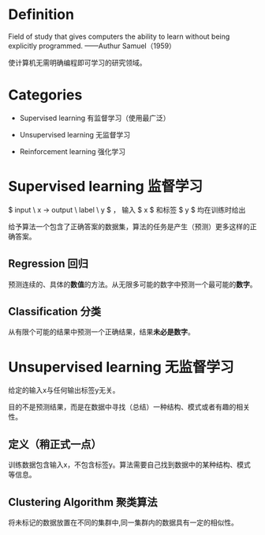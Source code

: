 # Definition

Field of study that gives computers the ability to learn without being explicitly programmed. ——Authur Samuel（1959）

使计算机无需明确编程即可学习的研究领域。

# Categories

- Supervised learning  有监督学习（使用最广泛）

- Unsupervised learning 无监督学习

- Reinforcement learning 强化学习

# Supervised learning 监督学习

$ input \ x → output \ label \ y $ ， 输入 $ x $ 和标签 $ y $ 均在训练时给出

给予算法一个包含了正确答案的数据集，算法的任务是产生（预测）更多这样的正确答案。

## Regression 回归

预测连续的、具体的**数值**的方法。从无限多可能的数字中预测一个最可能的**数字**。

## Classification 分类

从有限个可能的结果中预测一个正确结果，结果**未必是数字**。

# Unsupervised learning 无监督学习

给定的输入x与任何输出标签y无关。

目的不是预测结果，而是在数据中寻找（总结）一种结构、模式或者有趣的相关性。

## 定义（稍正式一点）

训练数据包含输入x，不包含标签y。算法需要自己找到数据中的某种结构、模式等信息。

## Clustering Algorithm 聚类算法

将未标记的数据放置在不同的集群中,同一集群内的数据具有一定的相似性。



